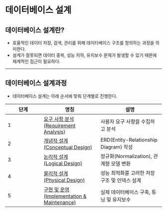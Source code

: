 # 데이터베이스 설계

## 데이터베이스 설계란?

* 효율적인 데이터 저장, 검색, 관리를 위해 데이터베이스 구조를 정의하는 과정을 의미한다.
* 설계가 잘못되면 데이터 중복, 성능 저하, 유지보수 문제가 발생할 수 있기 때문에 체계적인 접근이 필요하다.

***

## 데이터베이스 설계과정

* 데이터베이스 설계는 아래 순서에 맞춰 단계별로 진행한다.

<table><thead><tr><th width="100">단계</th><th>명칭</th><th>설명</th></tr></thead><tbody><tr><td>1</td><td><a href="requirement-analysis/">요구 사항 분석<br>(Requirement Analysis)</a></td><td>사용자 요구 사항을 수집하고 분석</td></tr><tr><td>2</td><td><a href="conceptual-design.md">개념적 설계<br>(Conceptual Design)</a></td><td>ERD(Entity-Relationship Diagram) 작성</td></tr><tr><td>3</td><td><a href="logical-design/">논리적 설계<br>(Logical Design)</a></td><td>정규화(Normalization), 관계형 모델 변환</td></tr><tr><td>4</td><td><a href="physical-design.md">물리적 설계<br>(Physical Design)</a></td><td>성능 최적화를 고려한 저장 구조 및 인덱스 설계</td></tr><tr><td>5</td><td><a href="implementation-and-maintenance.md">구현 및 운영<br>(Implementation &#x26; Maintenance)</a></td><td>실제 데이터베이스 구축, 튜닝 및 유지보수</td></tr></tbody></table>
